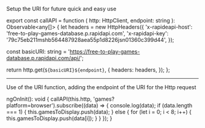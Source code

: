 Setup the URI for future quick and easy use

export const callAPI = function (
  http: HttpClient,
  endpoint: string
): Observable<any[]> {
  let headers = new HttpHeaders({
    'x-rapideapi-host': 'free-to-play-games-database.p.rapidapi.com',
    'x-rapidapi-key': '79c75eb211mshb564487928aea55p1d8226jsn01360c399d44',
  });

  const basicURI: string =
    'https://free-to-play-games-database.p.rapidapi.com/api/';

  return http.get<any>(`${basicURI}${endpoint}`, {
    headers: headers,
  });
};

----------------------------------------------------------------------
Use of the URI function, adding the endpoint of the URI for the Http request

ngOnInit(): void {
    callAPI(this.http, 'games?platform=browser').subscribe((data) => {
      console.log(data);
      if (data.length === 1) {
        this.gamesToDisplay.push(data);
      } else {
        for (let i = 0; i < 8; i++) {
          this.gamesToDisplay.push(data[i]);
        }
      }
    });
}
